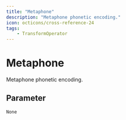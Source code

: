 ```yaml
---
title: "Metaphone"
description: "Metaphone phonetic encoding."
icon: octicons/cross-reference-24
tags: 
    - TransformOperator
---
```

# Metaphone
<!-- This file was generated - DO NOT CHANGE IT MANUALLY -->



Metaphone phonetic encoding.

## Parameter

`None`
